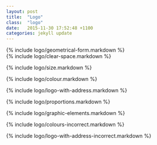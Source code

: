 ```yaml
---
layout: post
title:  "Logo"
class:  "logo"
date:   2015-11-30 17:52:48 +1100
categories: jekyll update
---
```


<section id="geometrical-form">
{% include logo/geometrical-form.markdown %}
</section>
{% include logo/clear-space.markdown %}

{% include logo/size.markdown %}

{% include logo/colour.markdown %}

{% include logo/logo-with-address.markdown %}

{% include logo/proportions.markdown %}

{% include logo/graphic-elements.markdown %}

{% include logo/colours-incorrect.markdown %}

{% include logo/logo-with-address-incorrect.markdown %}
